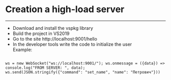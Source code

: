 # Creation a high-load server
***
* Download and install the vspkg library
* Build the project in VS2019
* Go to the site http://localhost:9001/hello
* In the developer tools write the code to initialize the user</br>
Example:
~~~

ws = new WebSocket("ws://localhost:9001/"); ws.onmessage = ({data}) => console.log("FROM SERVER: ", data);
ws.send(JSON.stringify({"command": "set_name", "name": "Петрович"}))
~~~



